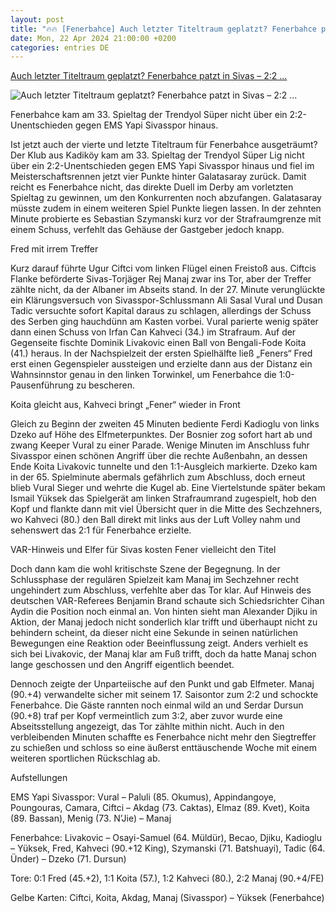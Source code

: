 ```yaml
---
layout: post
title: "🔥🔥 [Fenerbahce] Auch letzter Titeltraum geplatzt? Fenerbahce patzt in Sivas – 2:2 ..."
date: Mon, 22 Apr 2024 21:00:00 +0200
categories: entries DE
---
```

[Auch letzter Titeltraum geplatzt? Fenerbahce patzt in Sivas – 2:2 ...](https://gazetefutbol.de/auch-letzter-titeltraum-geplatzt-fenerbahce-patzt-in-sivas-22-nach-strittiger-elfer-szene/)

![Auch letzter Titeltraum geplatzt? Fenerbahce patzt in Sivas – 2:2 ...](https://gazetefutbol.de/wp-content/uploads/2024/04/AW188158_16-e1713814456505.jpg)

Fenerbahce kam am 33. Spieltag der Trendyol Süper nicht über ein 2:2-Unentschieden gegen EMS Yapi Sivasspor hinaus.

Ist jetzt auch der vierte und letzte Titeltraum für Fenerbahce ausgeträumt? Der Klub aus Kadiköy kam am 33. Spieltag der Trendyol Süper Lig nicht über ein 2:2-Unentschieden gegen EMS Yapi Sivasspor hinaus und fiel im Meisterschaftsrennen jetzt vier Punkte hinter Galatasaray zurück. Damit reicht es Fenerbahce nicht, das direkte Duell im Derby am vorletzten Spieltag zu gewinnen, um den Konkurrenten noch abzufangen. Galatasaray müsste zudem in einem weiteren Spiel Punkte liegen lassen. In der zehnten Minute probierte es Sebastian Szymanski kurz vor der Strafraumgrenze mit einem Schuss, verfehlt das Gehäuse der Gastgeber jedoch knapp.

Fred mit irrem Treffer

Kurz darauf führte Ugur Ciftci vom linken Flügel einen Freistoß aus. Ciftcis Flanke beförderte Sivas-Torjäger Rej Manaj zwar ins Tor, aber der Treffer zählte nicht, da der Albaner im Abseits stand. In der 27. Minute verunglückte ein Klärungsversuch von Sivasspor-Schlussmann Ali Sasal Vural und Dusan Tadic versuchte sofort Kapital daraus zu schlagen, allerdings der Schuss des Serben ging hauchdünn am Kasten vorbei. Vural parierte wenig später dann einen Schuss von Irfan Can Kahveci (34.) im Strafraum. Auf der Gegenseite fischte Dominik Livakovic einen Ball von Bengali-Fode Koita (41.) heraus. In der Nachspielzeit der ersten Spielhälfte ließ „Feners“ Fred erst einen Gegenspieler aussteigen und erzielte dann aus der Distanz ein Wahnsinnstor genau in den linken Torwinkel, um Fenerbahce die 1:0-Pausenführung zu bescheren.

Koita gleicht aus, Kahveci bringt „Fener“ wieder in Front

Gleich zu Beginn der zweiten 45 Minuten bediente Ferdi Kadioglu von links Dzeko auf Höhe des Elfmeterpunktes. Der Bosnier zog sofort hart ab und zwang Keeper Vural zu einer Parade. Wenige Minuten im Anschluss fuhr Sivasspor einen schönen Angriff über die rechte Außenbahn, an dessen Ende Koita Livakovic tunnelte und den 1:1-Ausgleich markierte. Dzeko kam in der 65. Spielminute abermals gefährlich zum Abschluss, doch erneut blieb Vural Sieger und wehrte die Kugel ab. Eine Viertelstunde später bekam Ismail Yüksek das Spielgerät am linken Strafraumrand zugespielt, hob den Kopf und flankte dann mit viel Übersicht quer in die Mitte des Sechzehners, wo Kahveci (80.) den Ball direkt mit links aus der Luft Volley nahm und sehenswert das 2:1 für Fenerbahce erzielte.

VAR-Hinweis und Elfer für Sivas kosten Fener vielleicht den Titel

Doch dann kam die wohl kritischste Szene der Begegnung. In der Schlussphase der regulären Spielzeit kam Manaj im Sechzehner recht ungehindert zum Abschluss, verfehlte aber das Tor klar. Auf Hinweis des deutschen VAR-Referees Benjamin Brand schaute sich Schiedsrichter Cihan Aydin die Position noch einmal an. Von hinten sieht man Alexander Djiku in Aktion, der Manaj jedoch nicht sonderlich klar trifft und überhaupt nicht zu behindern scheint, da dieser nicht eine Sekunde in seinen natürlichen Bewegungen eine Reaktion oder Beeinflussung zeigt. Anders verhielt es sich bei Livakovic, der Manaj klar am Fuß trifft, doch da hatte Manaj schon lange geschossen und den Angriff eigentlich beendet.

Dennoch zeigte der Unparteiische auf den Punkt und gab Elfmeter. Manaj (90.+4) verwandelte sicher mit seinem 17. Saisontor zum 2:2 und schockte Fenerbahce. Die Gäste rannten noch einmal wild an und Serdar Dursun (90.+8) traf per Kopf vermeintlich zum 3:2, aber zuvor wurde eine Abseitsstellung angezeigt, das Tor zählte mithin nicht. Auch in den verbleibenden Minuten schaffte es Fenerbahce nicht mehr den Siegtreffer zu schießen und schloss so eine äußerst enttäuschende Woche mit einem weiteren sportlichen Rückschlag ab.

Aufstellungen

EMS Yapi Sivasspor: Vural – Paluli (85. Okumus), Appindangoye, Poungouras, Camara, Ciftci – Akdag (73. Caktas), Elmaz (89. Kvet), Koita (89. Bassan), Menig (73. N’Jie) – Manaj

Fenerbahce: Livakovic – Osayi-Samuel (64. Müldür), Becao, Djiku, Kadioglu – Yüksek, Fred, Kahveci (90.+12 King), Szymanski (71. Batshuayi), Tadic (64. Ünder) – Dzeko (71. Dursun)

Tore: 0:1 Fred (45.+2), 1:1 Koita (57.), 1:2 Kahveci (80.), 2:2 Manaj (90.+4/FE)

Gelbe Karten: Ciftci, Koita, Akdag, Manaj (Sivasspor) – Yüksek (Fenerbahce)

